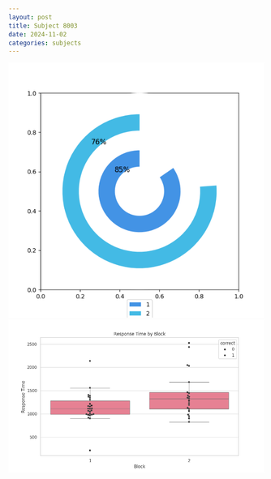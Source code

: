 ```yaml
---
layout: post
title: Subject 8003
date: 2024-11-02
categories: subjects
---
```


![](data/8003/run-8/8003__acc_test.png)
![](data/8003/run-8/8003_rt.png)
